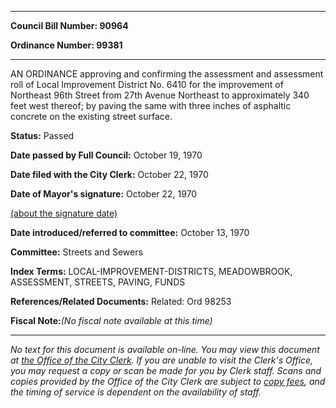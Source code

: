 

********

**Council Bill Number: 90964**
   
**Ordinance Number: 99381**
********

 AN ORDINANCE approving and confirming the assessment and assessment roll of Local Improvement District No. 6410 for the improvement of Northeast 96th Street from 27th Avenue Northeast to approximately 340 feet west thereof; by paving the same with three inches of asphaltic concrete on the existing street surface.

**Status:** Passed
   
**Date passed by Full Council:** October 19, 1970
   
**Date filed with the City Clerk:** October 22, 1970
   
**Date of Mayor's signature:** October 22, 1970
   
[(about the signature date)](/~public/approvaldate.htm)
   
   
   
**Date introduced/referred to committee:** October 13, 1970
   
**Committee:** Streets and Sewers
   
   
**Index Terms:** LOCAL-IMPROVEMENT-DISTRICTS, MEADOWBROOK, ASSESSMENT, STREETS, PAVING, FUNDS

**References/Related Documents:** Related: Ord 98253

**Fiscal Note:**_(No fiscal note available at this time)_
********

_No text for this document is available on-line. You may view this document at [the Office of the City Clerk](http://www.seattle.gov/leg/clerk/contactUs.htm). If you are unable to visit the Clerk's Office, you may request a copy or scan be made for you by Clerk staff. Scans and copies provided by the Office of the City Clerk are subject to [copy fees](http://clerk.seattle.gov/~public/clerkfees.htm), and the timing of service is dependent on the availability of staff._

